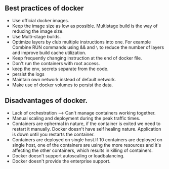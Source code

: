 ## Best practices of docker
* Use official docker images.
* Keep the image size as low as possible. Multistage build is the way of reducing the image size.
* Use Multi-stage builds.
* Optimize layers by club multiple instructions into one. For example Combine RUN commands using && and `\` to reduce the number of layers and improve build cache utilization.
* Keep frequently changing instruction at the end of docker file.
* Don't run the containers with root access.
* keep the env, secrets separate from the code.
* persist the logs
* Maintain own network instead of default network.
* Make use of docker volumes to persist the data.

## Disadvantages of docker.
* Lack of orchestration --> Can't manage containers working together.
* Manual scaling and deployment during the peak traffic times.
* Containers are ephermal in nature, if the container is exited we need to restart it manually. Docker doesn't have self healing nature. Application is down until you restarts the container.
* Containers are deployed on single host.If 10 containers are deployed on single host, one of the containers are using the more resources and it's affecting the other containers, which results in killing of containers.
* Docker doesn't support autoscaling or loadbalancing.
* Docker doesn't provide the enterprise support.
 
